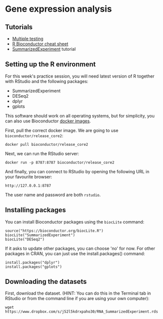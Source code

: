
# Gene expression analysis

## Tutorials

 - [Multiple testing](http://genomicsclass.github.io/book/pages/multiple_testing.html) 
 - [R Bioconductor cheat sheet](https://github.com/mikelove/bioc-refcard)
 - [SummarizedExperiment](https://bioconductor.org/packages/release/bioc/vignettes/SummarizedExperiment/inst/doc/SummarizedExperiment.html) tutorial

## Setting up the R environment
For this week's practice session, you will need latest version of R together with RStudio and the following packages:

 - SummarizedExperiment
 - DESeq2
 - dplyr
 - gplots

This software should work on all operating systems, but for simplicity, you can also use Bioconductor [docker images](https://www.bioconductor.org/help/docker/).

First, pull the correct docker image. We are going to use `bioconductor/release_core2`:
	
	docker pull bioconductor/release_core2

Next, we can run the RStudio server:
	
	docker run -p 8787:8787 bioconductor/release_core2

And finally, you can connect to RStudio by opening the following URL in your favourite browser:
	
	http://127.0.0.1:8787
The user name and password are both `rstudio`.

## Installing packages
You can install Bioconductor packages using the `biocLite` command:

	source("https://bioconductor.org/biocLite.R")
	biocLite("SummarizedExperiment")
	biocLite("DESeq2")
If it asks to update other packages, you can choose 'no' for now. For other packages in CRAN, you can just use the install.packages() command:
	
	install.packages("dplyr")
	install.packages("gplots")

## Downloading the datasets
First, download the dataset. (HINT: You can do this in the Terminal tab in RStudio or from the command line if you are using your own computer):

	wget https://www.dropbox.com/s/j52l5kdrxpaho30/RNA_SummarizedExperiment.rds

<!--stackedit_data:
eyJoaXN0b3J5IjpbLTExMzIwMjAwODJdfQ==
-->
